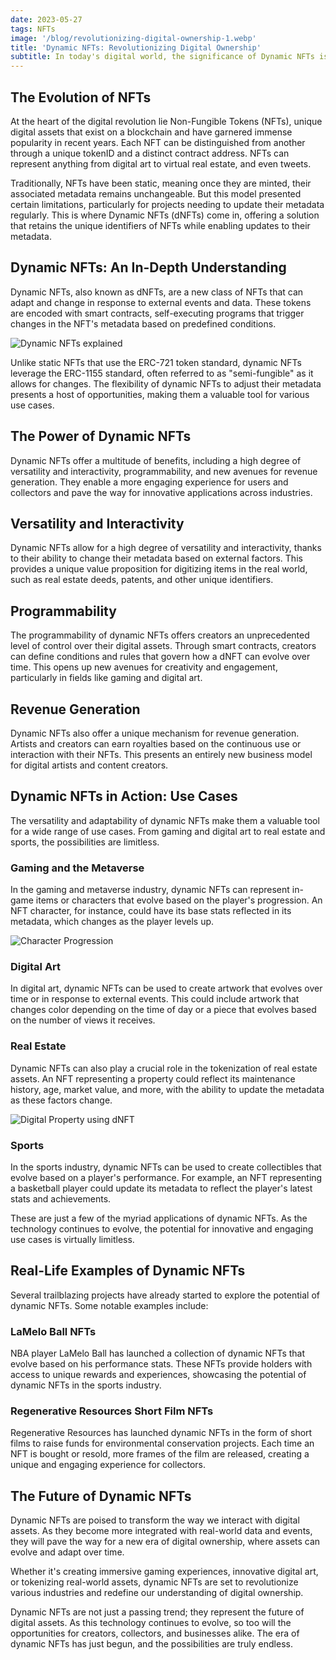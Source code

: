 ```yaml
---
date: 2023-05-27
tags: NFTs
image: '/blog/revolutionizing-digital-ownership-1.webp'
title: 'Dynamic NFTs: Revolutionizing Digital Ownership'
subtitle: In today's digital world, the significance of Dynamic NFTs is on the rise, redefining the landscape of digital ownership and revolutionizing various industries. These innovative tokens have paved the way for a myriad of applications, from gaming and digital art to property tokenization and digital identification.
---
```


## The Evolution of NFTs

At the heart of the digital revolution lie Non-Fungible Tokens (NFTs), unique digital assets that exist on a blockchain and have garnered immense popularity in recent years. Each NFT can be distinguished from another through a unique tokenID and a distinct contract address. NFTs can represent anything from digital art to virtual real estate, and even tweets.

Traditionally, NFTs have been static, meaning once they are minted, their associated metadata remains unchangeable. But this model presented certain limitations, particularly for projects needing to update their metadata regularly. This is where Dynamic NFTs (dNFTs) come in, offering a solution that retains the unique identifiers of NFTs while enabling updates to their metadata.

## Dynamic NFTs: An In-Depth Understanding

Dynamic NFTs, also known as dNFTs, are a new class of NFTs that can adapt and change in response to external events and data. These tokens are encoded with smart contracts, self-executing programs that trigger changes in the NFT's metadata based on predefined conditions.

<img src="/blog/revolutionizing-digital-ownership-2.webp" alt="Dynamic NFTs explained"/>

Unlike static NFTs that use the ERC-721 token standard, dynamic NFTs leverage the ERC-1155 standard, often referred to as "semi-fungible" as it allows for changes. The flexibility of dynamic NFTs to adjust their metadata presents a host of opportunities, making them a valuable tool for various use cases.

## The Power of Dynamic NFTs

Dynamic NFTs offer a multitude of benefits, including a high degree of versatility and interactivity, programmability, and new avenues for revenue generation. They enable a more engaging experience for users and collectors and pave the way for innovative applications across industries.

## Versatility and Interactivity

Dynamic NFTs allow for a high degree of versatility and interactivity, thanks to their ability to change their metadata based on external factors. This provides a unique value proposition for digitizing items in the real world, such as real estate deeds, patents, and other unique identifiers.

## Programmability

The programmability of dynamic NFTs offers creators an unprecedented level of control over their digital assets. Through smart contracts, creators can define conditions and rules that govern how a dNFT can evolve over time. This opens up new avenues for creativity and engagement, particularly in fields like gaming and digital art.

## Revenue Generation

Dynamic NFTs also offer a unique mechanism for revenue generation. Artists and creators can earn royalties based on the continuous use or interaction with their NFTs. This presents an entirely new business model for digital artists and content creators.

## Dynamic NFTs in Action: Use Cases

The versatility and adaptability of dynamic NFTs make them a valuable tool for a wide range of use cases. From gaming and digital art to real estate and sports, the possibilities are limitless.

### Gaming and the Metaverse

In the gaming and metaverse industry, dynamic NFTs can represent in-game items or characters that evolve based on the player's progression. An NFT character, for instance, could have its base stats reflected in its metadata, which changes as the player levels up.

<img src="/blog/revolutionizing-digital-ownership-3.webp" alt="Character Progression"/>

### Digital Art

In digital art, dynamic NFTs can be used to create artwork that evolves over time or in response to external events. This could include artwork that changes color depending on the time of day or a piece that evolves based on the number of views it receives.

### Real Estate

Dynamic NFTs can also play a crucial role in the tokenization of real estate assets. An NFT representing a property could reflect its maintenance history, age, market value, and more, with the ability to update the metadata as these factors change.

<img src="/blog/revolutionizing-digital-ownership-4.webp" alt="Digital Property using dNFT" />

### Sports

In the sports industry, dynamic NFTs can be used to create collectibles that evolve based on a player's performance. For example, an NFT representing a basketball player could update its metadata to reflect the player's latest stats and achievements.

These are just a few of the myriad applications of dynamic NFTs. As the technology continues to evolve, the potential for innovative and engaging use cases is virtually limitless.

## Real-Life Examples of Dynamic NFTs

Several trailblazing projects have already started to explore the potential of dynamic NFTs. Some notable examples include:

### LaMelo Ball NFTs

NBA player LaMelo Ball has launched a collection of dynamic NFTs that evolve based on his performance stats. These NFTs provide holders with access to unique rewards and experiences, showcasing the potential of dynamic NFTs in the sports industry.

### Regenerative Resources Short Film NFTs

Regenerative Resources has launched dynamic NFTs in the form of short films to raise funds for environmental conservation projects. Each time an NFT is bought or resold, more frames of the film are released, creating a unique and engaging experience for collectors.

## The Future of Dynamic NFTs

Dynamic NFTs are poised to transform the way we interact with digital assets. As they become more integrated with real-world data and events, they will pave the way for a new era of digital ownership, where assets can evolve and adapt over time.

Whether it's creating immersive gaming experiences, innovative digital art, or tokenizing real-world assets, dynamic NFTs are set to revolutionize various industries and redefine our understanding of digital ownership.

Dynamic NFTs are not just a passing trend; they represent the future of digital assets. As this technology continues to evolve, so too will the opportunities for creators, collectors, and businesses alike. The era of dynamic NFTs has just begun, and the possibilities are truly endless.
